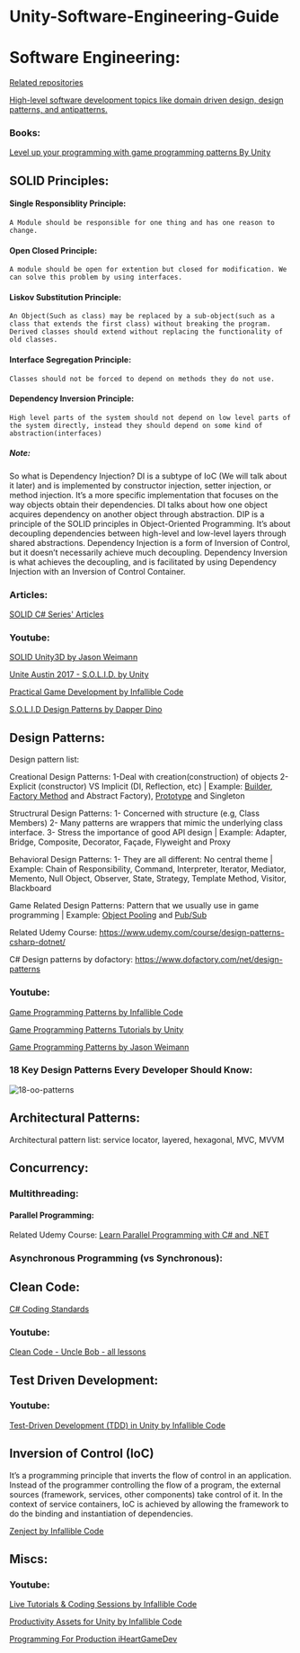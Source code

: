 # Unity-Software-Engineering-Guide

# Software Engineering:
[Related repositories](https://github.com/stars/MfaXyz/lists/design-architectural-patterns)

[High-level software development topics like domain driven design, design patterns, and antipatterns.](https://deviq.com/)

### Books:
[Level up your programming with game programming patterns By Unity](https://unity.com/resources/level-up-your-code-with-game-programming-patterns)

## SOLID Principles:

#### Single Responsiblity Principle:
`A Module should be responsible for one thing and has one reason to change.`
#### Open Closed Principle: 
`A module should be open for extention but closed for modification. We can solve this problem by using interfaces.`
#### Liskov Substitution Principle: 
`An Object(Such as class) may be replaced by a sub-object(such as a class that extends the first class) without breaking the program.
Derived classes should extend without replacing the functionality of old classes.`
#### Interface Segregation Principle: 
`Classes should not be forced to depend on methods they do not use.`

#### Dependency Inversion Principle:
`High level parts of the system should not depend on low level parts of the system directly, instead they should depend on some kind of abstraction(interfaces)` 
##### Note: 
So what is Dependency Injection? DI is a subtype of IoC (We will talk about it later) and is implemented by constructor injection, setter injection, or method injection. It’s a more specific implementation that focuses on the way objects obtain their dependencies. DI talks about how one object acquires dependency on another object through abstraction. DIP is a principle of the SOLID principles in Object-Oriented Programming. It’s about decoupling dependencies between high-level and low-level layers through shared abstractions. Dependency Injection is a form of Inversion of Control, but it doesn’t necessarily achieve much decoupling. Dependency Inversion is what achieves the decoupling, and is facilitated by using Dependency Injection with an Inversion of Control Container.


### Articles:
[SOLID C# Series' Articles](https://dev.to/bytehide/series/22559)

### Youtube:

[SOLID Unity3D by Jason Weimann](https://www.youtube.com/playlist?list=PLB5_EOMkLx_WjcjrsGUXq9wpTib3NCuqg)

[Unite Austin 2017 - S.O.L.I.D. by Unity](https://youtu.be/eIf3-aDTOOA?si=ChavzshqEoKFUUML)

[Practical Game Development by Infallible Code](https://www.youtube.com/playlist?list=PLKERDLXpXl_jmiWBfkcM4mSCa9MvdGpf9)

[S.O.L.I.D Design Patterns by Dapper Dino](https://youtube.com/playlist?list=PLS6sInD7ThM21gSGGFC1mQBL9nqlmUQOo&si=_TASVT7cDi_mqJZd)

## Design Patterns:
Design pattern list:

Creational Design Patterns: 1-Deal with creation(construction) of objects 2-Explicit (constructor) VS Implicit (DI, Reflection, etc) | Example: [Builder](https://github.com/MfaXyz/Unity-Advanced-Engineering-Guide/blob/main/DesignPatterns/Builder.md), [Factory Method](https://github.com/MfaXyz/Unity-Advanced-Engineering-Guide/blob/main/DesignPatterns/FactoryMethod.md) and Abstract Factory), [Prototype](https://github.com/MfaXyz/Unity-Advanced-Engineering-Guide/blob/main/DesignPatterns/Prototype.md) and Singleton 

Structrural Design Patterns: 1- Concerned with structure (e.g, Class Members) 2- Many patterns are wrappers that mimic the underlying class interface. 3- Stress the importance of good API design | Example: Adapter, Bridge, Composite, Decorator, Façade, Flyweight and Proxy

Behavioral Design Patterns: 1- They are all different: No central theme | Example: Chain of Responsibility, Command, Interpreter, Iterator, Mediator, Memento, Null Object, Observer, State, Strategy, Template Method, Visitor, Blackboard

Game Related Design Patterns: Pattern that we usually use in game programming | Example: [Object Pooling](https://github.com/MfaXyz/Unity-Advanced-Engineering-Guide/blob/main/DesignPatterns/ObjectPooling.md) and [Pub/Sub](https://github.com/MfaXyz/Unity-Advanced-Engineering-Guide/blob/main/DesignPatterns/PubSub.md)

Related Udemy Course: https://www.udemy.com/course/design-patterns-csharp-dotnet/

C# Design patterns by dofactory: https://www.dofactory.com/net/design-patterns

### Youtube:
[Game Programming Patterns by Infallible Code](https://www.youtube.com/playlist?list=PLKERDLXpXl_hN_3tPJdLgjWJ12VH6igy1)

[Game Programming Patterns Tutorials by Unity](https://www.youtube.com/playlist?list=PLX2vGYjWbI0TmDVbWNA56NbKKUgyUAQ9i)

[Game Programming Patterns by Jason Weimann](https://www.youtube.com/playlist?list=PLB5_EOMkLx_VOmnIytx37lFMiajPHppmj)

### 18 Key Design Patterns Every Developer Should Know:
![18-oo-patterns](https://github.com/MfaXyz/Unity-Booster/assets/76481805/2d97ad67-1ce8-4ef8-aabd-cc0a403b861a)


## Architectural Patterns:
Architectural pattern list: service locator, layered, hexagonal, MVC, MVVM

## Concurrency:

### Multithreading:
#### Parallel Programming:
Related Udemy Course: [Learn Parallel Programming with C# and .NET](https://www.udemy.com/course/parallel-dotnet/)

### Asynchronous Programming (vs Synchronous):

## Clean Code:
[C# Coding Standards](https://www.dofactory.com/csharp-coding-standards)

### Youtube:
[Clean Code - Uncle Bob - all lessons](https://youtube.com/playlist?list=PLmmYSbUCWJ4x1GO839azG_BBw8rkh-zOj&si=ZpFGKBTFG1guYTVH)

## Test Driven Development:
### Youtube:
[Test-Driven Development (TDD) in Unity by Infallible Code](https://www.youtube.com/playlist?list=PLKERDLXpXl_jJQiQOHDLimnulasAK3T5b)

## Inversion of Control (IoC)
It’s a programming principle that inverts the flow of control in an application. Instead of the programmer controlling the flow of a program, the external sources (framework, services, other components) take control of it. In the context of service containers, IoC is achieved by allowing the framework to do the binding and instantiation of dependencies.

[Zenject by Infallible Code](https://youtube.com/playlist?list=PLKERDLXpXl_jNJPY2czQcfPXW4BJaGZc_&si=Ar8vTmZIvcr-wfTC)

## Miscs:

### Youtube:
[Live Tutorials & Coding Sessions by Infallible Code](https://www.youtube.com/playlist?list=PLKERDLXpXl_jyhY9wh8deByUuwz2W6y-P)

[Productivity Assets for Unity by Infallible Code](https://youtube.com/playlist?list=PLKERDLXpXl_i5fEUdMo4bvn5-Nqh9aAcX&si=cY94QdKAxkSJ4Pqr)

[Programming For Production iHeartGameDev](https://www.youtube.com/playlist?list=PLwyUzJb_FNeTR1Q7edAQuWkTKo_Ncq9ck)
